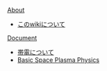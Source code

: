 [About]()

 * [このwikiについて](このwikiについて.md)

[Document]()

 * [帯電について](charging.md)
 * [Basic Space Plasma Physics](BasicSpacePlasmaPhysics.md)